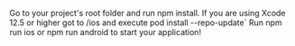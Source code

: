 Go to your project's root folder and run npm install.
If you are using Xcode 12.5 or higher got to /ios and execute pod install --repo-update`
Run npm run ios or npm run android to start your application!
